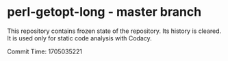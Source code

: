 # perl-getopt-long - master branch

This repository contains frozen state of the repository.
Its history is cleared. It is used only for static code
analysis with Codacy.

Commit Time: 1705035221